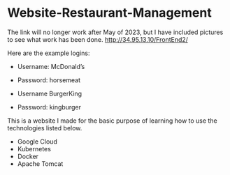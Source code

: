# Website-Restaurant-Management

The link will no longer work after May of 2023, but I have included pictures to see what work has been done.
http://34.95.13.10/FrontEnd2/

Here are the example logins:
- Username: McDonald’s
- Password: horsemeat

- Username BurgerKing
- Password: kingburger


This is a website I made for the basic purpose of learning how to use the technologies listed below.
- Google Cloud
- Kubernetes
- Docker
- Apache Tomcat
